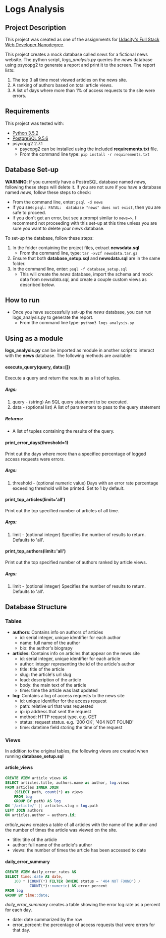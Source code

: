 # Logs Analysis

## Project Description

This project was created as one of the assignments for [Udacity's Full Stack Web Developer Nanodegree](https://www.udacity.com/course/full-stack-web-developer-nanodegree--nd004).

This project creates a mock database called *news* for a fictional news website. The python script, *logs_analysis.py* queries the *news* database using psycopg2 to generate a report and print it to the screen. The report lists:
1. The top 3 all time most viewed articles on the news site.
2. A ranking of authors based on total article views.
3. A list of days where more than 1% of access requests to the site were errors.

## Requirements
This project was tested with:
- [Python 3.5.2](https://www.python.org/downloads/)
- [PostgreSQL 9.5.6](https://www.postgresql.org/download/)
- psycopg2 2.7.1
  - psycopg2 can be installed using the included **requirements.txt** file.
  - From the command line type: `pip install -r requirements.txt`

## Database Set-up
**WARNING**: If you currently have a PostreSQL database named *news*, following these steps will delete it. If you are not sure if you have a database named *news*, follow these steps to check:
- From the command line, enter: `psql -d news`
- If you see: `psql: FATAL:  database "news" does not exist`, then you are safe to proceed.
- If you don't get an error, but see a prompt similar to `news=>`, I recommend not proceeding with this set-up at this time unless you are sure you want to delete your *news* database.

To set-up the database, follow these steps:
1. In the folder containing the project files, extract **newsdata.sql**
   - From the command line, type: `tar -xvzf newsdata.tar.gz`
2. Ensure that both **database_setup.sql** and **newsdata.sql** are in the same folder.
3. In the command line, enter: `psql -f database_setup.sql`
   - This will create the *news* database, import the schema and mock data from *newsdata.sql*, and create a couple custom views as described below. 

## How to run
- Once you have successfully set-up the *news* database, you can run logs_analysis.py to generate the report.
  - From the command line type: `python3 logs_analysis.py`

## Using as a module

**logs_analysis.py** can be imported as module in another script to interact with the **news** database. The following methods are available:

#### execute_query(query, data=[])
Execute a query and return the results as a list of tuples.
##### Args:
1. query - (string) An SQL query statement to be executed.
2. data - (optional list) A list of paramenters to pass to the query statement
##### Returns:
- A list of tuples containing the results of the query.

#### print_error_days(threshold=1)
Print out the days where more than a specifiec percentage of logged access requests were errors.
##### Args:
1. threshold - (optional numeric value) Days with an error rate percentage exceeding threshold will be printed. Set to 1 by default.

#### print_top_articles(limit='all')
Print out the top specified number of articles of all time.
##### Args:
1. limit - (optional integer) Specifies the number of results to return. Defaults to 'all'.

#### print_top_authors(limit='all')
Print out the top specified number of authors ranked by article views.
##### Args:
1. limit - (optional integer) Specifies the number of results to return. Defaults to 'all'.

## Database Structure

### Tables

- **authors**: Contains info on authors of articles
  - id: serial integer, unique identifier for each author
  - name: full name of the author
  - bio: the author's biograpy
- **articles**: Contains info on articles that appear on the news site
  - id: serial integer, unique identifier for each article
  - author: integer representing the id of the article's author
  - title: title of the article
  - slug: the article's url slug
  - lead: description of the article
  - body: the main text of the article
  - time: time the article was last updated
- **log**: Contains a log of access requests to the news site
  - id: unique identifier for the access request
  - path: relative url that was requested
  - ip: ip address that sent the request
  - method: HTTP request type. e.g. GET
  - status: request status. e.g. '200 OK', '404 NOT FOUND'
  - time: datetime field storing the time of the request

### Views

In addition to the original tables, the following views are created when running **database_setup.sql**

#### article_views
```sql
CREATE VIEW article_views AS 
SELECT articles.title, authors.name as author, log.views
FROM articles INNER JOIN
    (SELECT path, count(*) as views
    FROM log 
    GROUP BY path) AS log
ON '/article/' || articles.slug = log.path
LEFT JOIN authors 
ON articles.author = authors.id;
```

*article_views* creates a table of all articles with the name of the author and the number of times the article was viewed on the site.
- title: title of the article
- author: full name of the article's author
- views: the number of times the article has been accessed to date 

#### daily_error_summary
```sql
CREATE VIEW daily_error_rates AS
SELECT time::date AS date,
    100 * (COUNT(*) FILTER (WHERE status = '404 NOT FOUND') / 
           COUNT(*)::numeric) AS error_percent
FROM log
GROUP BY time::date;
```

*daily_error_summary* creates a table showing the error log rate as a percent for each day.
- date: date summarized by the row
- error_percent: the percentage of access requests that were errors for that day.

